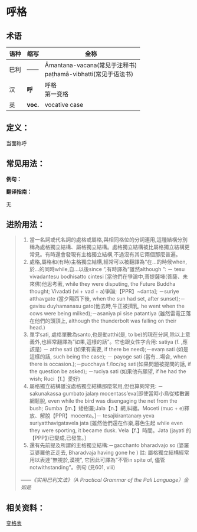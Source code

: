 # 呼格

## 术语

|语种|缩写|全称|
|-|-|-|
|巴利|——|Āmantana-vacana\(常见于注释书\)<br>paṭhamā-vibhatti\(常见于语法书\)|
|汉|**呼**|呼格<br>第一变格|
|英|**voc.**|vocative case|

## 定义：

当面称呼

## 常见用法：


**例句：**

**翻译指南：**

无

## 进阶用法：

>1. 當一名詞或代名詞的處格或屬格,與相同格位的分詞連用,這種結構分別稱為處格獨立結構、屬格獨立結構。處格獨立結構被比屬格獨立結構更常見。有時還會發現有主格獨立結構,不過沒有其它兩個那麼普遍。
>2. 處格,屬格和(有時)主格獨立結構,經常可以被翻譯為“在...的時候when,於…的同時while,自…以後since ”,有時譯為“雖然although ”: － tesu vivadantesu bodhisatto cintesi [當他們在爭論中,菩提薩埵(菩薩、未來佛)他思考著, while they were disputing, the Future Buddha thought; Vivadati (vi + vad + a)爭論;【PPR】~danta]; －suriye atthavgate (當夕陽西下後, when the sun had set, after sunset);－gavisu duyhamanasu gato(他去時,牛正被擠乳, he went when the cows were being milked);－asaniya pi sise patantiya (雖然雷電正落在他們的頭頂上, although the thunderbolt was falling on their head.)
>3. 單字sati, 處格單數為santo,也是動atthi(是, to be)的現在分詞,除以上意義外,也經常翻譯為”如果,這樣的話”。它也跟女性字合用: satiya (f. ,應該是) － atthe sati (如果有需要, if there be need);－evaṃ sati (如是這樣的話, such being the case); － payoge sati (當有...場合, when there is occasion.);－pucchaya f./loc/sg sati(如果問題被提問的話, if the question be asked); －ruciya sati (如果他有願望, if he had the wish; Ruci【f.】愛好)
>4. 屬格獨立結構雖沒處格獨立結構那麼常用,但也算夠常見: － sakunakassa gumbato jalaṃ mocentass’eva[即使當時小鳥從矮數叢網鬆脫, even while the bird was disengaging the net from the bush; Gumba【m.】矮樹叢;Jala【n.】網,糾纏。Moceti (muc + e)釋放、解脫【PPR】mocenta。]－ tesajkirantanaṃ yeva suriyatthavigatavela jata [雖然他們還在作樂,暮色生起 while even they were sporting, it became dusk. Vela【f.】時間。Jata (jayati 的【PPP】)已變成,已發生。]
>5. 還有先前提及所謂的主格獨立結構:－gacchanto bharadvajo so (婆羅豆婆羅他正走去, Bharadvaja having gone he )
註: 屬格獨立結構經常用以表達”無視於,漠視”, 它因此可譯為”不管in spite of, 儘管notwithstanding”。例句 (見601, viii)
>
>*——《实用巴利文法》（A Practical Grammar of the Pali Language）金如是*


## 相关资料：

[变格表](ending-table.md)

